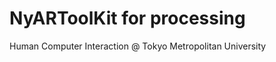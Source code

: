 NyARToolKit for processing
========================
Human Computer Interaction @ Tokyo Metropolitan University